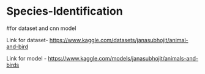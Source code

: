 # Species-Identification

#for dataset and cnn model 

Link for dataset- https://www.kaggle.com/datasets/janasubhojit/animal-and-bird

Link for model - https://www.kaggle.com/models/janasubhojit/animals-and-birds

